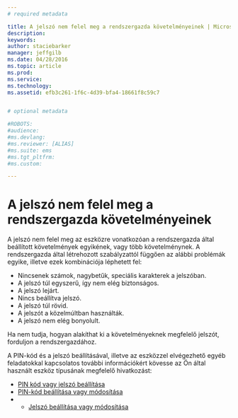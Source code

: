 ```yaml
---
# required metadata

title: A jelszó nem felel meg a rendszergazda követelményeinek | Microsoft Intune
description:
keywords:
author: staciebarker
manager: jeffgilb
ms.date: 04/28/2016
ms.topic: article
ms.prod:
ms.service:
ms.technology:
ms.assetid: efb3c261-1f6c-4d39-bfa4-18661f8c59c7


# optional metadata

#ROBOTS:
#audience:
#ms.devlang:
#ms.reviewer: [ALIAS]
#ms.suite: ems
#ms.tgt_pltfrm:
#ms.custom:

---
```


# A jelszó nem felel meg a rendszergazda követelményeinek

A jelszó nem felel meg az eszközre vonatkozóan a rendszergazda által beállított követelmények egyikének, vagy több követelménynek. A rendszergazda által létrehozott szabályzattól függően az alábbi problémák egyike, illetve ezek kombinációja léphetett fel:

- Nincsenek számok, nagybetűk, speciális karakterek a jelszóban.
- A jelszó túl egyszerű, így nem elég biztonságos.
- A jelszó lejárt.
- Nincs beállítva jelszó.
- A jelszó túl rövid.
- A jelszót a közelmúltban használták.
- A jelszó nem elég bonyolult.

Ha nem tudja, hogyan alakíthat ki a követelményeknek megfelelő jelszót, forduljon a rendszergazdához.

A PIN-kód és a jelszó beállításával, illetve az eszközzel elvégezhető egyéb feladatokkal kapcsolatos további információkért kövesse az Ön által használt eszköz típusának megfelelő hivatkozást:

- [PIN kód vagy jelszó beállítása](set-your-pin-or-password-android.md)</br>
- [PIN-kód beállítása vagy módosítása](set-or-change-your-passcode-ios.md)</br>
- - [Jelszó beállítása vagy módosítása](set-or-change-your-password-windows.md)

<!--HONumber=May16_HO4-->


